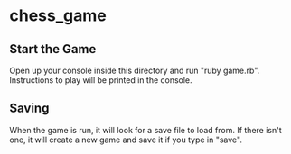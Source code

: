 # chess_game
## Start the Game
Open up your console inside this directory and run "ruby game.rb". Instructions to play will be printed in the console.

## Saving
When the game is run, it will look for a save file to load from. If there isn't one, it will create a new game and save it if you type in "save".
